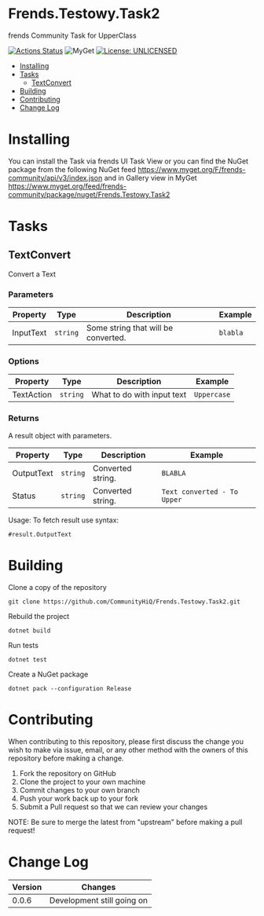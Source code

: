 # Frends.Testowy.Task2

frends Community Task for UpperClass

[![Actions Status](https://github.com/CommunityHiQ/Frends.Testowy.Task2/workflows/PackAndPushAfterMerge/badge.svg)](https://github.com/CommunityHiQ/Frends.Testowy.Task2/actions) ![MyGet](https://img.shields.io/myget/frends-community/v/Frends.Testowy.Task2) [![License: UNLICENSED](https://img.shields.io/badge/License-UNLICENSED-yellow.svg)](https://opensource.org/licenses/UNLICENSED) 

- [Installing](#installing)
- [Tasks](#tasks)
     - [TextConvert](#UpperClass)
- [Building](#building)
- [Contributing](#contributing)
- [Change Log](#change-log)

# Installing

You can install the Task via frends UI Task View or you can find the NuGet package from the following NuGet feed
https://www.myget.org/F/frends-community/api/v3/index.json and in Gallery view in MyGet https://www.myget.org/feed/frends-community/package/nuget/Frends.Testowy.Task2

# Tasks

## TextConvert

Convert a Text

### Parameters

| Property | Type | Description | Example |
| -------- | -------- | -------- | -------- |
| InputText | `string` | Some string that will be converted. | `blabla` |

### Options

| Property | Type | Description | Example |
| -------- | -------- | -------- | -------- |
| TextAction | `string` | What to do with input text | `Uppercase` |


### Returns

A result object with parameters.

| Property | Type | Description | Example |
| -------- | -------- | -------- | -------- |
| OutputText | `string` | Converted string. | `BLABLA` |
| Status | `string` | Converted string. | `Text converted - To Upper` |

Usage:
To fetch result use syntax:

`#result.OutputText`

# Building

Clone a copy of the repository

`git clone https://github.com/CommunityHiQ/Frends.Testowy.Task2.git`

Rebuild the project

`dotnet build`

Run tests

`dotnet test`

Create a NuGet package

`dotnet pack --configuration Release`

# Contributing
When contributing to this repository, please first discuss the change you wish to make via issue, email, or any other method with the owners of this repository before making a change.

1. Fork the repository on GitHub
2. Clone the project to your own machine
3. Commit changes to your own branch
4. Push your work back up to your fork
5. Submit a Pull request so that we can review your changes

NOTE: Be sure to merge the latest from "upstream" before making a pull request!

# Change Log

| Version | Changes |
| ------- | ------- |
| 0.0.6   | Development still going on |
